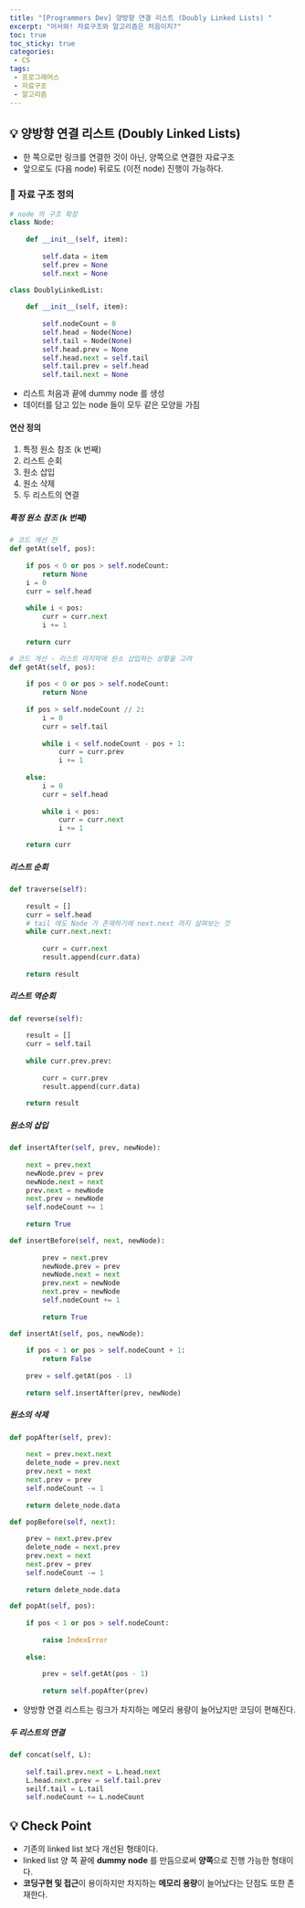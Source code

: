 ```yaml
---
title: "[Programmers Dev] 양방향 연결 리스트 (Doubly Linked Lists) "
excerpt: "어서와! 자료구조와 알고리즘은 처음이지?"
toc: true
toc_sticky: true
categories:
 - CS
tags:
 - 프로그래머스
 - 자료구조
 - 알고리즘
---
```


## &#128161; 양방향 연결 리스트 (Doubly Linked Lists)

- 한 쪽으로만 링크를 연결한 것이 아닌, 양쪽으로 연결한 자료구조
- 앞으로도 (다음 node) 뒤로도 (이전 node) 진행이 가능하다.



### &#128204; 자료 구조 정의

```python
# node 의 구조 확장
class Node:
    
    def __init__(self, item):
        
        self.data = item
        self.prev = None
        self.next = None

class DoublyLinkedList:
    
    def __init__(self, item):
        
        self.nodeCount = 0
        self.head = Node(None)
		self.tail = Node(None)
        self.head.prev = None
        self.head.next = self.tail
        self.tail.prev = self.head
        self.tail.next = None
```

- 리스트 처음과 끝에 dummy node 를 생성
- 데이터를 담고 있는 node 들이 모두 같은 모양을 가짐



#### 연산 정의

1. 특정 원소 참조 (k 번째)
2. 리스트 순회
3. 원소 삽입
4. 원소 삭제
5. 두 리스트의 연결



##### 특정 원소 참조 (k 번째)

```python
# 코드 개선 전 
def getAt(self, pos):
    
	if pos < 0 or pos > self.nodeCount:
		return None
	i = 0
	curr = self.head
    
	while i < pos:
		curr = curr.next
		i += 1
        
	return curr
```

```python
# 코드 개선 - 리스트 마지막에 원소 삽입하는 상황을 고려
def getAt(self, pos):
    
	if pos < 0 or pos > self.nodeCount:
		return None
    
	if pos > self.nodeCount // 2:
		i = 0
		curr = self.tail
        
		while i < self.nodeCount - pos + 1:
			curr = curr.prev
			i += 1
            
	else:
		i = 0
		curr = self.head
        
		while i < pos:
			curr = curr.next
			i += 1

	return curr
```



##### 리스트 순회

```python
def traverse(self):
    
    result = []
    curr = self.head
    # tail 에도 Node 가 존재하기에 next.next 까지 살펴보는 것
    while curr.next.next:
        
        curr = curr.next
        result.append(curr.data)
        
    return result
```



##### 리스트 역순회

```python
def reverse(self):
    
	result = []
	curr = self.tail
    
	while curr.prev.prev:
        
		curr = curr.prev
		result.append(curr.data)
        
	return result
```



##### 원소의 삽입

```python
def insertAfter(self, prev, newNode):
    
	next = prev.next
	newNode.prev = prev
	newNode.next = next
	prev.next = newNode
	next.prev = newNode
	self.nodeCount += 1
    
	return True

def insertBefore(self, next, newNode):
    
        prev = next.prev
        newNode.prev = prev
        newNode.next = next
        prev.next = newNode
        next.prev = newNode
        self.nodeCount += 1
        
        return True

def insertAt(self, pos, newNode):
    
	if pos < 1 or pos > self.nodeCount + 1:
		return False
    
	prev = self.getAt(pos - 1)
    
	return self.insertAfter(prev, newNode)

```



##### 원소의 삭제

```python
def popAfter(self, prev):
    
    next = prev.next.next
    delete_node = prev.next
    prev.next = next
    next.prev = prev
    self.nodeCount -= 1
        
    return delete_node.data

def popBefore(self, next):
    
    prev = next.prev.prev
    delete_node = next.prev
    prev.next = next
    next.prev = prev
    self.nodeCount -= 1
        
    return delete_node.data

def popAt(self, pos):
    
    if pos < 1 or pos > self.nodeCount:
        
        raise IndexError
        
    else:
        
        prev = self.getAt(pos - 1)
        
        return self.popAfter(prev)
```

- 양방향 연결 리스트는 링크가 차지하는 메모리 용량이 늘어났지만 코딩이 편해진다.



##### 두 리스트의 연결

```python
def concat(self, L):
    
    self.tail.prev.next = L.head.next
    L.head.next.prev = self.tail.prev
    seilf.tail = L.tail
    self.nodeCount += L.nodeCount
```



## &#128161; Check Point

- 기존의 linked list 보다 개선된 형태이다.
- linked list 양 쪽 끝에 **dummy node** 를 만듬으로써 **양쪽**으로 진행 가능한 형태이다.
- **코딩구현 및 접근**이 용이하지만 차지하는 **메모리 용량**이 늘어났다는 단점도 또한 존재한다.